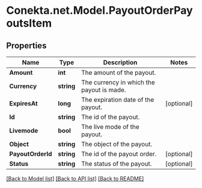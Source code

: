 # Conekta.net.Model.PayoutOrderPayoutsItem

## Properties

Name | Type | Description | Notes
------------ | ------------- | ------------- | -------------
**Amount** | **int** | The amount of the payout. | 
**Currency** | **string** | The currency in which the payout is made. | 
**ExpiresAt** | **long** | The expiration date of the payout. | [optional] 
**Id** | **string** | The id of the payout. | 
**Livemode** | **bool** | The live mode of the payout. | 
**Object** | **string** | The object of the payout. | 
**PayoutOrderId** | **string** | The id of the payout order. | [optional] 
**Status** | **string** | The status of the payout. | [optional] 

[[Back to Model list]](../README.md#documentation-for-models) [[Back to API list]](../README.md#documentation-for-api-endpoints) [[Back to README]](../README.md)

